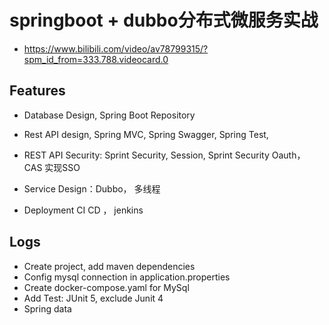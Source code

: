 # springboot + dubbo分布式微服务实战
- https://www.bilibili.com/video/av78799315/?spm_id_from=333.788.videocard.0

## Features
- Database Design, Spring Boot Repository

- Rest API design, Spring MVC, Spring Swagger, Spring Test, 

- REST API Security: Sprint Security, Session,  Sprint Security Oauth， CAS 实现SSO

- Service Design：Dubbo， 多线程

- Deployment CI CD ， jenkins


## Logs
- Create project, add maven dependencies
- Config mysql connection in application.properties
- Create docker-compose.yaml for MySql
- Add Test: JUnit 5, exclude Junit 4
- Spring data 


